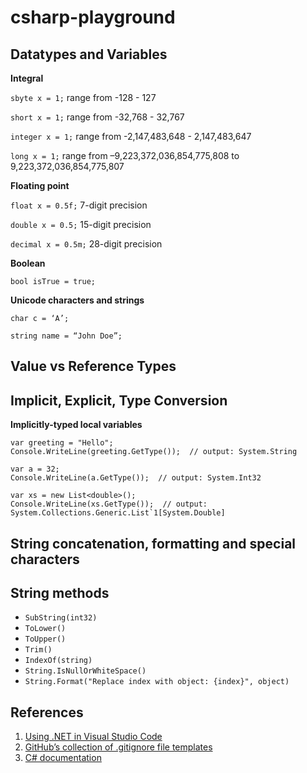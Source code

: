 # csharp-playground

## Datatypes and Variables
**Integral**

`sbyte x = 1;` range from -128 - 127

`short x = 1;` range from -32,768 - 32,767

`integer x = 1;` range from -2,147,483,648 - 2,147,483,647

`long x = 1;` range from –9,223,372,036,854,775,808 to 9,223,372,036,854,775,807

**Floating point**

`float x = 0.5f;`  7-digit precision

`double x = 0.5;` 15-digit precision

`decimal x = 0.5m;` 28-digit precision

**Boolean**

`bool isTrue = true;`

**Unicode characters and strings**

`char c = ‘A’;`

`string name = “John Doe”;`

## Value vs Reference Types

## Implicit, Explicit, Type Conversion
**Implicitly-typed local variables**
```
var greeting = "Hello";
Console.WriteLine(greeting.GetType());  // output: System.String

var a = 32;
Console.WriteLine(a.GetType());  // output: System.Int32

var xs = new List<double>();
Console.WriteLine(xs.GetType());  // output: System.Collections.Generic.List`1[System.Double]
```

## String concatenation, formatting and special characters

## String methods
- `SubString(int32)`
- `ToLower()`
- `ToUpper()`
- `Trim()`
- `IndexOf(string)`
- `String.IsNullOrWhiteSpace()`
- `String.Format("Replace index with object: {index}", object)`

## References
1. [Using .NET in Visual Studio Code](https://code.visualstudio.com/docs/languages/dotnet)
2. [GitHub’s collection of .gitignore file templates](https://github.com/github/gitignore)
3. [C# documentation](https://learn.microsoft.com/en-us/dotnet/csharp/)